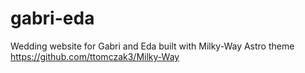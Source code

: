 # gabri-eda

Wedding website for Gabri and Eda built with Milky-Way Astro theme <https://github.com/ttomczak3/Milky-Way>
